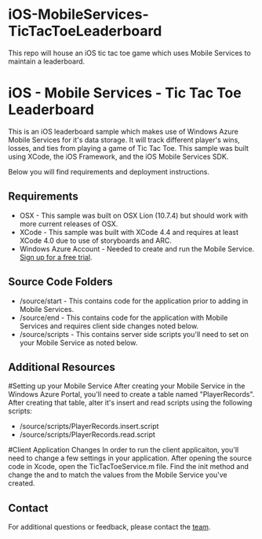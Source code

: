 iOS-MobileServices-TicTacToeLeaderboard
=======================================

This repo will house an iOS tic tac toe game which uses Mobile Services to maintain a leaderboard.  


# iOS - Mobile Services - Tic Tac Toe Leaderboard
This is an iOS leaderboard sample which makes use of Windows Azure Mobile Services for it's data storage.  It will track different player's wins, losses, and ties from playing a game of Tic Tac Toe.  This sample was built using XCode, the iOS Framework, and the iOS Mobile Services SDK.

Below you will find requirements and deployment instructions.

## Requirements
* OSX - This sample was built on OSX Lion (10.7.4) but should work with more current releases of OSX.
* XCode - This sample was built with XCode 4.4 and requires at least XCode 4.0 due to use of storyboards and ARC.
* Windows Azure Account - Needed to create and run the Mobile Service.  [Sign up for a free trial](https://www.windowsazure.com/en-us/pricing/free-trial/).

## Source Code Folders
* /source/start - This contains code for the application prior to adding in Mobile Services.
* /source/end - This contains code for the application with Mobile Services and requires client side changes noted below.
* /source/scripts - This contains server side scripts you'll need to set on your Mobile Service as noted below.

## Additional Resources


#Setting up your Mobile Service
After creating your Mobile Service in the Windows Azure Portal, you'll need to create a table named "PlayerRecords".  After creating that table, alter it's insert and read scripts using the following scripts:
* /source/scripts/PlayerRecords.insert.script
* /source/scripts/PlayerRecords.read.script

#Client Application Changes
In order to run the client applicaiton, you'll need to change a few settings in your application.  After opening the source code in Xcode, open the TicTacToeService.m file.  Find the init method and change the <YourMobileServiceUrl> and <YourApplicationKey> to match the values from the Mobile Service you've created.

## Contact

For additional questions or feedback, please contact the [team](mailto:chrisner@microsoft.com).
